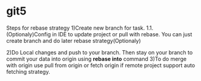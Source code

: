 # git5
Steps for rebase strategy
1)Create new branch for task.
1.1.(Optionaly)Config in IDE to update project or pull with rebase. You can just create branch and do later rebase strategy(Optionaly)

2)Do Local changes and push to your branch. Then stay on your branch  to commit your data into origin using <b>rebase into</b> command
3)To do merge with origin use pull from origin or fetch origin if remote project support auto fetching strategy.

